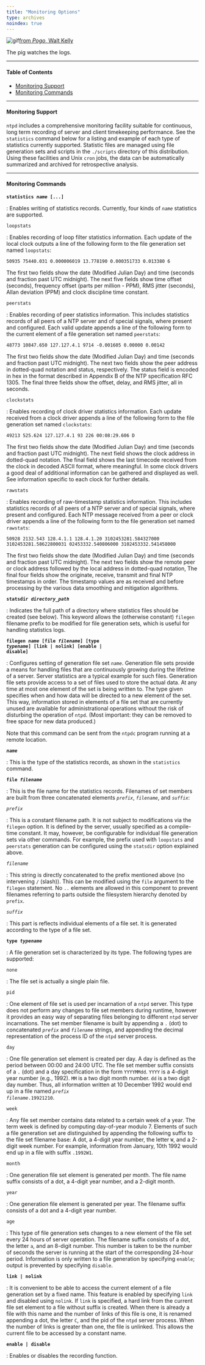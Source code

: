 ```yaml
---
title: "Monitoring Options"
type: archives
noindex: true
---
```


![gif](/archives/pic/pogo8.gif)[from _Pogo_, Walt Kelly
](/reflib/pictures/) 

The pig watches the logs. 

* * *

#### Table of Contents

*   [Monitoring Support](/archives/4.1.2/monopt/#monitoring-support)
*   [Monitoring Commands](/archives/4.1.2/monopt/#monitoring-commands)

* * *

#### Monitoring Support

<code>ntpd</code> includes a comprehensive monitoring facility suitable for continuous, long term recording of server and client timekeeping performance. See the <code>statistics</code> command below for a listing and example of each type of statistics currently supported. Statistic files are managed using file generation sets and scripts in the <code>./scripts</code> directory of this distribution. Using these facilities and Unix <code>cron</code> jobs, the data can be automatically summarized and archived for retrospective analysis.

* * *

#### Monitoring Commands

<code>**statistics _name_ [...]**</code>

: Enables writing of statistics records. Currently, four kinds of <code>_name_</code> statistics are supported.

<code>loopstats</code>

: Enables recording of loop filter statistics information. Each update of the local clock outputs a line of the following form to the file generation set named <code>loopstats</code>:

`50935 75440.031 0.000006019 13.778190 0.000351733 0.013380 6`

The first two fields show the date (Modified Julian Day) and time (seconds and fraction past UTC midnight). The next five fields show time offset (seconds), frequency offset (parts per million - PPM), RMS jitter (seconds), Allan deviation (PPM) and clock discipline time constant.

<code>peerstats</code>

: Enables recording of peer statistics information. This includes statistics records of all peers of a NTP server and of special signals, where present and configured. Each valid update appends a line of the following form to the current element of a file generation set named <code>peerstats</code>:

`48773 10847.650 127.127.4.1 9714 -0.001605 0.00000 0.00142`

The first two fields show the date (Modified Julian Day) and time (seconds and fraction past UTC midnight). The next two fields show the peer address in dotted-quad notation and status, respectively. The status field is encoded in hex in the format described in Appendix B of the NTP specification RFC 1305. The final three fields show the offset, delay, and RMS jitter, all in seconds.

<code>clockstats</code>

: Enables recording of clock driver statistics information. Each update received from a clock driver appends a line of the following form to the file generation set named <code>clockstats</code>:

`49213 525.624 127.127.4.1 93 226 00:08:29.606 D`

The first two fields show the date (Modified Julian Day) and time (seconds and fraction past UTC midnight). The next field shows the clock address in dotted-quad notation. The final field shows the last timecode received from the clock in decoded ASCII format, where meaningful. In some clock drivers a good deal of additional information can be gathered and displayed as well. See information specific to each clock for further details.

<code>rawstats</code>

: Enables recording of raw-timestamp statistics information. This includes statistics records of all peers of a NTP server and of special signals, where present and configured. Each NTP message received from a peer or clock driver appends a line of the following form to the file generation set named <code>rawstats</code>:

`50928 2132.543 128.4.1.1 128.4.1.20 3102453281.584327000 3102453281.58622800031 02453332.540806000 3102453332.541458000`

The first two fields show the date (Modified Julian Day) and time (seconds and fraction past UTC midnight). The next two fields show the remote peer or clock address followed by the local address in dotted-quad notation, The final four fields show the originate, receive, transmit and final NTP timestamps in order. The timestamp values are as received and before processing by the various data smoothing and mitigation algorithms.

<code>**statsdir _directory_path_**</code>

: Indicates the full path of a directory where statistics files should be created (see below). This keyword allows the (otherwise constant) <code>filegen</code> filename prefix to be modified for file generation sets, which is useful for handling statistics logs.

<code>**filegen _name_ [file _filename_] [type _typename_] [link | nolink] [enable | disable]**</code>

: Configures setting of generation file set <code>_name_</code>. Generation file sets provide a means for handling files that are continuously growing during the lifetime of a server. Server statistics are a typical example for such files. Generation file sets provide access to a set of files used to store the actual data. At any time at most one element of the set is being written to. The type given specifies when and how data will be directed to a new element of the set. This way, information stored in elements of a file set that are currently unused are available for administrational operations without the risk of disturbing the operation of <code>ntpd</code>. (Most important: they can be removed to free space for new data produced.)

Note that this command can be sent from the <code>ntpdc</code> program running at a remote location.

<code>**_name_**</code>

: This is the type of the statistics records, as shown in the <code>statistics</code> command.

<code>**file _filename_**</code>

: This is the file name for the statistics records. Filenames of set members are built from three concatenated elements <code>_prefix_</code>, <code>_filename_</code>, and <code>_suffix_</code>:

<code>_prefix_</code>

: This is a constant filename path. It is not subject to modifications via the <code>filegen</code> option. It is defined by the server, usually specified as a compile-time constant. It may, however, be configurable for individual file generation sets via other commands. For example, the prefix used with <code>loopstats</code> and <code>peerstats</code> generation can be configured using the <code>statsdir</code> option explained above.

<code>_filename_</code>

: This string is directly concatenated to the prefix mentioned above (no intervening `/` (slash)). This can be modified using the <code>file</code> argument to the <code>filegen</code> statement. No <code>..</code> elements are allowed in this component to prevent filenames referring to parts outside the filesystem hierarchy denoted by <code>prefix</code>.

<code>_suffix_</code>

: This part is reflects individual elements of a file set. It is generated according to the type of a file set.

<code>**type _typename_**</code>

: A file generation set is characterized by its type. The following types are supported:

<code>none</code>

: The file set is actually a single plain file.

<code>pid</code>

: One element of file set is used per incarnation of a <code>ntpd</code> server. This type does not perform any changes to file set members during runtime, however it provides an easy way of separating files belonging to different <code>ntpd</code> server incarnations. The set member filename is built by appending a <code>.</code> (dot) to concatenated <code>_prefix_</code> and <code>_filename_</code> strings, and appending the decimal representation of the process ID of the <code>ntpd</code> server process.

<code>day</code>

: One file generation set element is created per day. A day is defined as the period between 00:00 and 24:00 UTC. The file set member suffix consists of a <code>.</code> (dot) and a day specification in the form <code>YYYYMMdd</code>. <code>YYYY</code> is a 4-digit year number (e.g., 1992). <code>MM</code> is a two digit month number. <code>dd</code> is a two digit day number. Thus, all information written at 10 December 1992 would end up in a file named <code>_prefix filename_.19921210</code>.

<code>week</code>

: Any file set member contains data related to a certain week of a year. The term week is defined by computing day-of-year modulo 7. Elements of such a file generation set are distinguished by appending the following suffix to the file set filename base: A dot, a 4-digit year number, the letter <code>W</code>, and a 2-digit week number. For example, information from January, 10th 1992 would end up in a file with suffix <code>.1992W1</code>.

<code>month</code>

: One generation file set element is generated per month. The file name suffix consists of a dot, a 4-digit year number, and a 2-digit month.

<code>year</code>

: One generation file element is generated per year. The filename suffix consists of a dot and a 4-digit year number.

<code>age</code>

: This type of file generation sets changes to a new element of the file set every 24 hours of server operation. The filename suffix consists of a dot, the letter <code>a</code>, and an 8-digit number. This number is taken to be the number of seconds the server is running at the start of the corresponding 24-hour period. Information is only written to a file generation by specifying <code>enable</code>; output is prevented by specifying <code>disable</code>.

<code>**link | nolink**</code>

: It is convenient to be able to access the current element of a file generation set by a fixed name. This feature is enabled by specifying <code>link</code> and disabled using <code>nolink</code>. If <code>link</code> is specified, a hard link from the current file set element to a file without suffix is created. When there is already a file with this name and the number of links of this file is one, it is renamed appending a dot, the letter <code>C</code>, and the pid of the <code>ntpd</code> server process. When the number of links is greater than one, the file is unlinked. This allows the current file to be accessed by a constant name.

<code>**enable | disable**</code>

: Enables or disables the recording function.